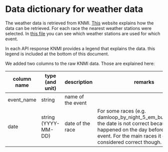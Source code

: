 # Data dictionary for weather data

The weather data is retrieved from KNMI.
[This](https://www.knmi.nl/kennis-en-datacentrum/achtergrond/data-ophalen-vanuit-een-script) website explains how the data can be retrieved.
For each race the nearest weather stations were selected.
In [this file](../../scripts/constants.py) you can see which weather stations are used for which event.

In each API response KNMI provides a legend that explains the data.
this legend is included at the bottom of this document.

We added two columns to the raw KNMI data.
Those are explained here:

| column name       | type (and unit)       | description                                   | remarks |
| -------------     | --------------------- | --------------------------------------------- | ------- |
| event_name        | string                | name of the event                             |  |
| date              | string (YYYY-MM-DD)   | date of the race                              | For some races (e.g. damloop_by_night_5_em_businessloop) the date is not correct because it happened on the day before the main event. For the main races it can be considered correct though. |
